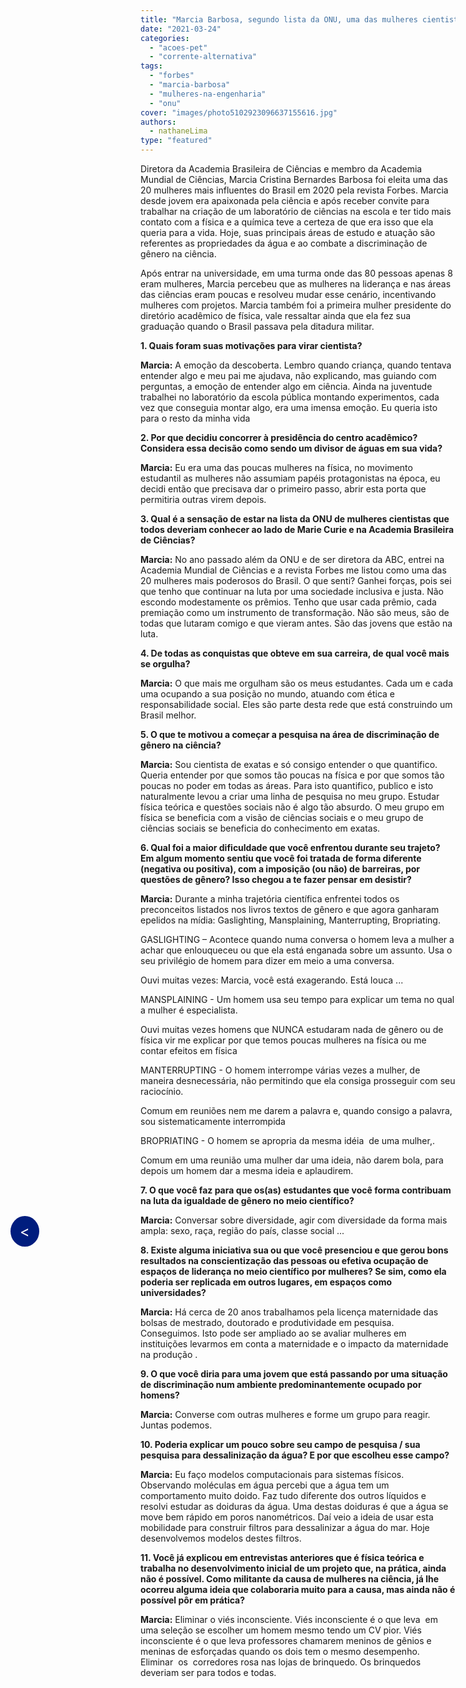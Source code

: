 ```yaml
---
title: "Marcia Barbosa, segundo lista da ONU, uma das mulheres cientistas que todos e todas deveriam conhecer"
date: "2021-03-24"
categories: 
  - "acoes-pet"
  - "corrente-alternativa"
tags: 
  - "forbes"
  - "marcia-barbosa"
  - "mulheres-na-engenharia"
  - "onu"
cover: "images/photo5102923096637155616.jpg"
authors:
  - nathaneLima
type: "featured"
---
```


<!--Botão para voltar para a página anterior (posts do corrente alternativa)-->
<div style="position: fixed; top: 50%; left: 20px; background-color: #001D7E; color: white; padding: 10px 15px; border-radius: 50%; text-decoration: none; font-size: 24px; z-index: 1000;">
  <a href="javascript:history.back()" style="color: white; text-decoration: none;">&lt;</a>
</div>

Diretora da Academia Brasileira de Ciências e membro da Academia Mundial de Ciências, Marcia Cristina Bernardes Barbosa foi eleita uma das 20 mulheres mais influentes do Brasil em 2020 pela revista Forbes. Marcia desde jovem era apaixonada pela ciência e após receber convite para trabalhar na criação de um laboratório de ciências na escola e ter tido mais contato com a física e a química teve a certeza de que era isso que ela queria para a vida. Hoje, suas principais áreas de estudo e atuação são referentes as propriedades da água e ao combate a discriminação de gênero na ciência.

Após entrar na universidade, em uma turma onde das 80 pessoas apenas 8 eram mulheres, Marcia percebeu que as mulheres na liderança e nas áreas das ciências eram poucas e resolveu mudar esse cenário, incentivando mulheres com projetos. Marcia também foi a primeira mulher presidente do diretório acadêmico de física, vale ressaltar ainda que ela fez sua graduação quando o Brasil passava pela ditadura militar.

**1\. Quais foram suas motivações para virar cientista?**

**Marcia:** A emoção da descoberta. Lembro quando criança, quando tentava entender algo e meu pai me ajudava, não explicando, mas guiando com perguntas, a emoção de entender algo em ciência. Ainda na juventude trabalhei no laboratório da escola pública montando experimentos, cada vez que conseguia montar algo, era uma imensa emoção. Eu queria isto para o resto da minha vida

**2\. Por que decidiu concorrer à presidência do centro acadêmico? Considera essa decisão como sendo um divisor de águas em sua vida?**

**Marcia:** Eu era uma das poucas mulheres na física, no movimento estudantil as mulheres não assumiam papéis protagonistas na época, eu decidi então que precisava dar o primeiro passo, abrir esta porta que permitiria outras virem depois.

**3\. Qual é a sensação de estar na lista da ONU de mulheres cientistas que todos deveriam conhecer ao lado de Marie Curie e na Academia Brasileira de Ciências?**

**Marcia:** No ano passado além da ONU e de ser diretora da ABC, entrei na Academia Mundial de Ciências e a revista Forbes me listou como uma das 20 mulheres mais poderosos do Brasil. O que senti? Ganhei forças, pois sei que tenho que continuar na luta por uma sociedade inclusiva e justa. Não escondo modestamente os prêmios. Tenho que usar cada prêmio, cada premiação como um instrumento de transformação. Não são meus, são de todas que lutaram comigo e que vieram antes. São das jovens que estão na luta.

**4\. De todas as conquistas que obteve em sua carreira, de qual você mais se orgulha?**

**Marcia:** O que mais me orgulham são os meus estudantes. Cada um e cada uma ocupando a sua posição no mundo, atuando com ética e responsabilidade social. Eles são parte desta rede que está construindo um Brasil melhor.

**5\. O que te motivou a começar a pesquisa na área de discriminação de gênero na ciência?**

**Marcia:** Sou cientista de exatas e só consigo entender o que quantifico. Queria entender por que somos tão poucas na física e por que somos tão poucas no poder em todas as áreas. Para isto quantifico, publico e isto naturalmente levou a criar uma linha de pesquisa no meu grupo. Estudar física teórica e questões sociais não é algo tão absurdo. O meu grupo em física se beneficia com a visão de ciências sociais e o meu grupo de ciências sociais se beneficia do conhecimento em exatas.

**6\. Qual foi a maior dificuldade que você enfrentou durante seu trajeto? Em algum momento sentiu que você foi tratada de forma diferente (negativa ou positiva), com a imposição (ou não) de barreiras, por questões de gênero? Isso chegou a te fazer pensar em desistir?**

**Marcia:** Durante a minha trajetória científica enfrentei todos os preconceitos listados nos livros textos de gênero e que agora ganharam epelidos na mídia: Gaslighting, Mansplaining, Manterrupting, Bropriating.

GASLIGHTING – Acontece quando numa conversa o homem leva a mulher a achar que enlouqueceu ou que ela está enganada sobre um assunto. Usa o seu privilégio de homem para dizer em meio a uma conversa.

Ouvi muitas vezes: Marcia, você está exagerando. Está louca ...

MANSPLAINING - Um homem usa seu tempo para explicar um tema no qual a mulher é especialista.

Ouvi muitas vezes homens que NUNCA estudaram nada de gênero ou de física vir me explicar por que temos poucas mulheres na física ou me contar efeitos em física

MANTERRUPTING - O homem interrompe várias vezes a mulher, de maneira desnecessária, não permitindo que ela consiga prosseguir com seu raciocínio.

Comum em reuniões nem me darem a palavra e, quando consigo a palavra, sou sistematicamente interrompida

BROPRIATING - O homem se apropria da mesma idéia  de uma mulher,.

Comum em uma reunião uma mulher dar uma ideia, não darem bola, para depois um homem dar a mesma ideia e aplaudirem.

**7\. O que você faz para que os(as) estudantes que você forma contribuam na luta da igualdade de gênero no meio científico?**

**Marcia:** Conversar sobre diversidade, agir com diversidade da forma mais ampla: sexo, raça, região do país, classe social ...

**8\. Existe alguma iniciativa sua ou que você presenciou e que gerou bons resultados na conscientização das pessoas ou efetiva ocupação de espaços de liderança no meio científico por mulheres? Se sim, como ela poderia ser replicada em outros lugares, em espaços como universidades?**

**Marcia:** Há cerca de 20 anos trabalhamos pela licença maternidade das bolsas de mestrado, doutorado e produtividade em pesquisa. Conseguimos. Isto pode ser ampliado ao se avaliar mulheres em instituições levarmos em conta a maternidade e o impacto da maternidade na produção .

**9\. O que você diria para uma jovem que está passando por uma situação de discriminação num ambiente predominantemente ocupado por homens?**

**Marcia:** Converse com outras mulheres e forme um grupo para reagir. Juntas podemos.

**10\. Poderia explicar um pouco sobre seu campo de pesquisa / sua pesquisa para dessalinização da água? E por que escolheu esse campo?**

**Marcia:** Eu faço modelos computacionais para sistemas físicos. Observando moléculas em água percebi que a água tem um comportamento muito doido. Faz tudo diferente dos outros líquidos e resolvi estudar as doiduras da água. Uma destas doiduras é que a água se move bem rápido em poros nanométricos. Daí veio a ideia de usar esta mobilidade para construir filtros para dessalinizar a água do mar. Hoje desenvolvemos modelos destes filtros.

**11\. Você já explicou em entrevistas anteriores que é física teórica e trabalha no desenvolvimento inicial de um projeto que, na prática, ainda não é possível. Como militante da causa de mulheres na ciência, já lhe ocorreu alguma ideia que colaboraria muito para a causa, mas ainda não é possível pôr em prática?**

**Marcia:** Eliminar o viés inconsciente. Viés inconsciente é o que leva  em uma seleção se escolher um homem mesmo tendo um CV pior. Viés inconsciente é o que leva professores chamarem meninos de gênios e meninas de esforçadas quando os dois tem o mesmo desempenho. Eliminar  os  corredores rosa nas lojas de brinquedo. Os brinquedos deveriam ser para todos e todas.
